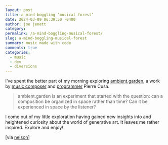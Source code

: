 ```yaml
---
layout: post
title: a mind-boggling ‘musical forest’
date: 2024-03-09 06:39:50 -0400
author: joe jenett
category: 
permalink: /a-mind-boggling-musical-forest/
slug: a-mind-boggling-musical-forest
summary: music made with code
comments: true
categories:
  - music
  - dev
  - diversions
---
```

<p>
I’ve spent the better part of my morning exploring <a title="ambient.garden" href="https://ambient.garden/">ambient.garden</a>, a work by <a href="https://www.cusamusic.com/">music composer</a> and <a href="https://osar.fr/">programmer</a> Pierre Cusa.
</p>
<blockquote>
<p>
ambient.garden is an experiment that started with the question: can a composition be organized in space rather than time? Can it be experienced in space by the listener?
</p>
</blockquote>
<p>
I come out of my little exploration having gained new insights into and heightened curiosity about the world of generative art. It leaves me rather inspired. Explore and enjoy!
</p>
[via <a href="https://pinboard.in/u:nelson">nelson</a>]

<a href="https://brid.gy/publish/mastodon"></a>